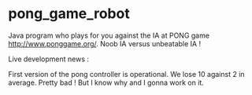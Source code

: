 # pong_game_robot
Java program who plays for you against the IA at PONG game http://www.ponggame.org/. Noob IA versus unbeatable IA !

Live development news :


First version of the pong controller is operational. We lose 10 against 2 in average. Pretty bad ! But I know why and I gonna work on it.
